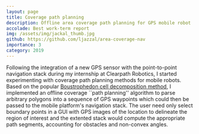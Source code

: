 ```yaml
---
layout: page
title: Coverage path planning
description: Offline area coverage path planning for GPS mobile robot
accolade: Best work-term report
img: /assets/img/jackal_thumb.jpg
github: https://github.com/ljazzal/area-coverage-nav
importance: 3
category: 2019
---
```


Following the integration of a new GPS sensor with the point-to-point navigation stack during my internship at Clearpath Robotics, I started experimenting with coverage path planning methods for mobile robots. Based on the popular [Boustrophedon cell decomposition method](https://asset-pdf.scinapse.io/prod/1590932131/1590932131.pdf), I implemented an offline coverage ``path planning'' algorithm to parse arbitrary polygons into a sequence of GPS waypoints which could then be passed to the mobile platform's navigation stack. The user need only select boundary points in a GUI with GPS images of the location to delineate the region of interest and the extented stack would compute the appropriate path segments, accounting for obstacles and non-convex angles.
